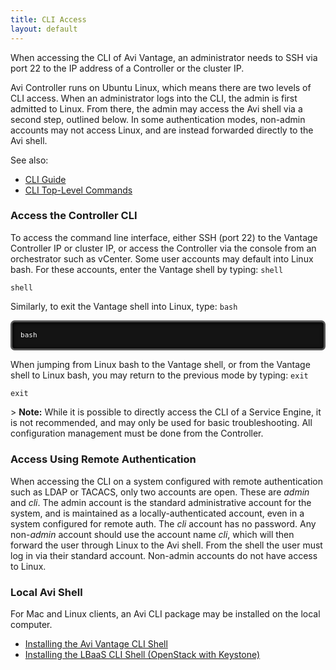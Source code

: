 ```yaml
---
title: CLI Access
layout: default
---
```

When accessing the CLI of Avi Vantage, an administrator needs to SSH via port 22 to the IP address of a Controller or the cluster IP.

Avi Controller runs on Ubuntu Linux, which means there are two levels of CLI access. When an administrator logs into the CLI, the admin is first admitted to Linux. From there, the admin may access the Avi shell via a second step, outlined below. In some authentication modes, non-admin accounts may not access Linux, and are instead forwarded directly to the Avi shell.

See also:

* <a href="/docs/16.2.2/cli-guide/">CLI Guide</a>
* <a href="/docs/16.2.2/cli-guide/cli-top-level-commands/">CLI Top-Level Commands</a> 

### Access the Controller CLI

To access the command line interface, either SSH (port 22) to the Vantage Controller IP or cluster IP, or access the Controller via the console from an orchestrator such as vCenter. Some user accounts may default into Linux bash. For these accounts, enter the Vantage shell by typing:
<code>shell</code>

<pre class="command-line language-bash" data-prompt="username@avi:~$"><code class=" language-bash">shell</code></pre> 

Similarly, to exit the Vantage shell into Linux, type: <code>bash</code>

<pre class="command-line language-bash" data-prompt=": >" style="box-sizing: border-box; overflow: auto; font-family: Consolas, Monaco, 'Andale Mono', 'Ubuntu Mono', monospace; font-size: 13px; display: block; padding: 1em; margin: 0.5em 0px; line-height: 1.5; word-break: normal; word-wrap: normal; color: white; border: 0.3em solid #545454; border-radius: 0.5em; direction: ltr; text-align: left; text-shadow: black 0px -0.1em 0.2em; white-space: pre; word-spacing: 0px; tab-size: 4; box-shadow: black 1px 1px 0.5em inset; font-style: normal; font-variant-ligatures: normal; font-variant-caps: normal; font-weight: normal; letter-spacing: normal; orphans: 2; text-indent: 0px; text-transform: none; widows: 2; -webkit-text-stroke-width: 0px; background: #141414;"><code class=" language-bash">bash</code></pre> 

<a name="cli-access-using-remote-auth"></a>
When jumping from Linux bash to the Vantage shell, or from the Vantage shell to Linux bash, you may return to the previous mode by typing: <code>exit</code>

<pre class="command-line language-bash" data-prompt="username@avi:~$"><code class=" language-bash">exit</code></pre> &gt; <strong>Note:</strong> While it is possible to directly access the CLI of a Service Engine, it is not recommended, and may only be used for basic troubleshooting. All configuration management must be done from the Controller.
 

### Access Using Remote Authentication

When accessing the CLI on a system configured with remote authentication such as LDAP or TACACS, only two accounts are open. These are *admin* and *cli*. The admin account is the standard administrative account for the system, and is maintained as a locally-authenticated account, even in a system configured for remote auth. The *cli* account has no password. Any non-*admin* account should use the account name *cli*, which will then forward the user through Linux to the Avi shell. From the shell the user must log in via their standard account. Non-admin accounts do not have access to Linux.

### Local Avi Shell

For Mac and Linux clients, an Avi CLI package may be installed on the local computer.

* <a href="/docs/16.2.2/cli-installing-the-cli-shell">Installing the Avi Vantage CLI Shell</a>
* <a href="/docs/16.2.2/installation-guides/installing-the-lbaas-driver-cli-shell-openstack">Installing the LBaaS CLI Shell (OpenStack with Keystone)</a> 